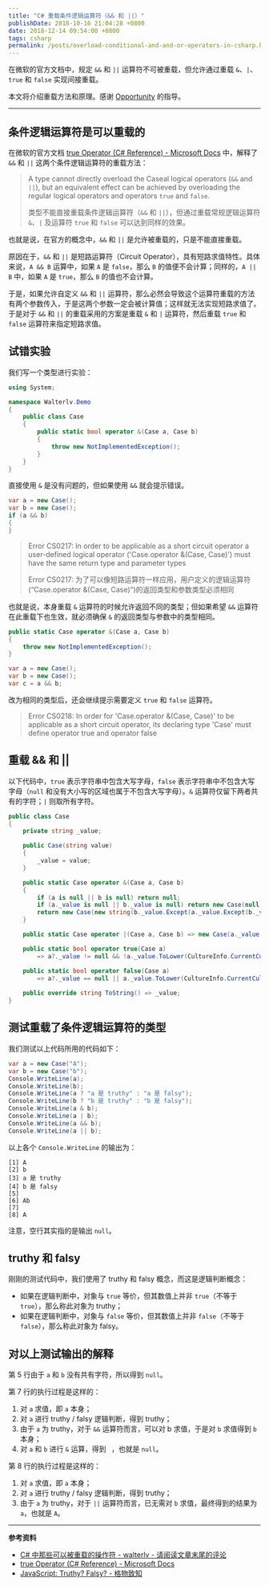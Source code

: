 ```yaml
---
title: "C# 重载条件逻辑运算符（&& 和 ||）"
publishDate: 2018-10-16 21:04:28 +0800
date: 2018-12-14 09:54:00 +0800
tags: csharp
permalink: /posts/overload-conditional-and-and-or-operators-in-csharp.html
---
```


在微软的官方文档中，规定 `&&` 和 `||` 运算符不可被重载，但允许通过重载 `&`、`|`、`true` 和 `false` 实现间接重载。

本文将介绍重载方法和原理。感谢 [Opportunity](https://disqus.com/by/OpportunityLiu/) 的指导。

---

<div id="toc"></div>

## 条件逻辑运算符是可以重载的

在微软的官方文档 [true Operator (C# Reference) - Microsoft Docs](https://docs.microsoft.com/en-us/dotnet/csharp/language-reference/keywords/true-operator?wt.mc_id=MVP) 中，解释了 `&&` 和 `||` 这两个条件逻辑运算符的重载方法：

> A type cannot directly overload the Caseal logical operators (`&&` and `||`), but an equivalent effect can be achieved by overloading the regular logical operators and operators `true` and `false`.
> 
> 类型不能直接重载条件逻辑运算符（`&&` 和 `||`），但通过重载常规逻辑运算符 `&`、`|` 及运算符 `true` 和 `false` 可以达到同样的效果。

也就是说，在官方的概念中，`&&` 和 `||` 是允许被重载的，只是不能直接重载。

原因在于，`&&` 和 `||` 是短路运算符（Circuit Operator），具有短路求值特性。具体来说，`A && B` 运算中，如果 `A` 是 `false`，那么 `B` 的值便不会计算；同样的，`A || B` 中，如果 `A` 是 `true`，那么 `B` 的值也不会计算。

于是，如果允许自定义 `&&` 和 `||` 运算符，那么必然会导致这个运算符重载的方法有两个参数传入，于是这两个参数一定会被计算值；这样就无法实现短路求值了。于是对于 `&&` 和 `||` 的重载采用的方案是重载 `&` 和 `|` 运算符，然后重载 `true` 和 `false` 运算符来指定短路求值。

## 试错实验

我们写一个类型进行实验：

```csharp
using System;

namespace Walterlv.Demo
{
    public class Case
    {
        public static bool operator &(Case a, Case b)
        {
            throw new NotImplementedException();
        }
    }
}
```

直接使用 `&` 是没有问题的，但如果使用 `&&` 就会提示错误。

```csharp
var a = new Case();
var b = new Case();
if (a && b)
{
}
```

> Error CS0217: In order to be applicable as a short circuit operator a user-defined logical operator ('Case.operator &(Case, Case)') must have the same return type and parameter types
> 
> Error CS0217: 为了可以像短路运算符一样应用，用户定义的逻辑运算符(“Case.operator &(Case, Case)”)的返回类型和参数类型必须相同
 
也就是说，本身重载 `&` 运算符的时候允许返回不同的类型；但如果希望 `&&` 运算符在此重载下也生效，就必须确保 `&` 的返回类型与参数中的类型相同。

```csharp
public static Case operator &(Case a, Case b)
{
    throw new NotImplementedException();
}
```

```csharp
var a = new Case();
var b = new Case();
var c = a && b;
```

改为相同的类型后，还会继续提示需要定义 `true` 和 `false` 运算符。

> Error CS0218: In order for 'Case.operator &(Case, Case)' to be applicable as a short circuit operator, its declaring type 'Case' must define operator true and operator false

## 重载 && 和 ||

以下代码中，`true` 表示字符串中包含大写字母，`false` 表示字符串中不包含大写字母（`null` 和没有大小写的区域也属于不包含大写字母）。`&` 运算符仅留下两者共有的字符；`|` 则取所有字符。

```csharp
public class Case
{
    private string _value;

    public Case(string value)
    {
        _value = value;
    }

    public static Case operator &(Case a, Case b)
    {
        if (a is null || b is null) return null;
        if (a._value is null || b._value is null) return new Case(null);
        return new Case(new string(b._value.Except(a._value.Except(b._value)).ToArray()));
    }

    public static Case operator |(Case a, Case b) => new Case(a._value + b._value);

    public static bool operator true(Case a)
        => a?._value != null && !a._value.ToLower(CultureInfo.CurrentCulture).Equals(a._value);

    public static bool operator false(Case a)
        => a?._value == null || a._value.ToLower(CultureInfo.CurrentCulture).Equals(a._value);
        
    public override string ToString() => _value;
}
```

## 测试重载了条件逻辑运算符的类型

我们测试以上代码所用的代码如下：

```csharp
var a = new Case("A");
var b = new Case("b");
Console.WriteLine(a);
Console.WriteLine(b);
Console.WriteLine(a ? "a 是 truthy" : "a 是 falsy");
Console.WriteLine(b ? "b 是 truthy" : "b 是 falsy");
Console.WriteLine(a & b);
Console.WriteLine(a | b);
Console.WriteLine(a && b);
Console.WriteLine(a || b);
```

以上各个 `Console.WriteLine` 的输出为：

```
[1] A
[2] b
[3] a 是 truthy
[4] b 是 falsy
[5] 
[6] Ab
[7] 
[8] A
```

注意，空行其实指的是输出 `null`。

## truthy 和 falsy

刚刚的测试代码中，我们使用了 truthy 和 falsy 概念，而这是逻辑判断概念：

- 如果在逻辑判断中，对象与 `true` 等价，但其数值上并非 `true`（不等于 `true`），那么称此对象为 truthy；
- 如果在逻辑判断中，对象与 `false` 等价，但其数值上并非 `false`（不等于 `false`），那么称此对象为 falsy。

## 对以上测试输出的解释

第 5 行由于 `a` 和 `b` 没有共有字符，所以得到 `null`。

第 7 行的执行过程是这样的：

1. 对 `a` 求值，即 `a` 本身；
1. 对 `a` 进行 truthy / falsy 逻辑判断，得到 truthy；
1. 由于 `a` 为 truthy，对于 `&&` 运算符而言，可以对 b 求值，于是对 `b` 求值得到 `b` 本身；
1. 对 `a` 和 `b` 进行 `&` 运算，得到 ` `，也就是 `null`。

第 8 行的执行过程是这样的：

1. 对 `a` 求值，即 `a` 本身；
1. 对 `a` 进行 truthy / falsy 逻辑判断，得到 truthy；
1. 由于 `a` 为 truthy，对于 `||` 运算符而言，已无需对 `b` 求值，最终得到的结果为 `a`，也就是 `A`。

---

**参考资料**

- [C# 中那些可以被重载的操作符 - walterlv - 请阅读文章末尾的评论](/post/overridable-operators-in-csharp.html#comment-4147325525)
- [true Operator (C# Reference) - Microsoft Docs](https://docs.microsoft.com/en-us/dotnet/csharp/language-reference/keywords/true-operator?wt.mc_id=MVP)
- [JavaScript: Truthy? Falsy? - 格物致知](https://amobiz.github.io/2015/09/28/javascript-truthy-falsy/)

